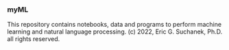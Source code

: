 ### myML
This repository contains notebooks, data and programs to perform machine learning and natural language processing.
(c) 2022, Eric G. Suchanek, Ph.D. all rights reserved.

